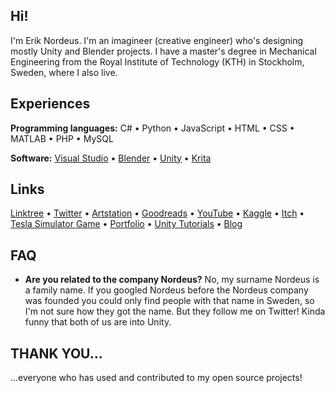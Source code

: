 ## Hi!

I'm Erik Nordeus. I'm an imagineer (creative engineer) who's designing mostly Unity and Blender projects. I have a master's degree in Mechanical Engineering from the Royal Institute of Technology (KTH) in Stockholm, Sweden, where I also live. 


## Experiences

**Programming languages:** C# • Python • JavaScript • HTML • CSS • MATLAB • PHP • MySQL

**Software:** [Visual Studio](https://visualstudio.microsoft.com/) • [Blender](https://www.blender.org/) • [Unity](https://unity.com/) • [Krita](https://krita.org/)


## Links

[Linktree](https://linktr.ee/eriknordeus) • [Twitter](https://www.twitter.com/eriknordeus) • [Artstation](https://artstation.com/eriknordeus) • [Goodreads](https://www.goodreads.com/eriknordeus) • [YouTube](https://www.youtube.com/user/eriknordeus) • [Kaggle](https://www.kaggle.com/eriknordeus) • [Itch](https://habrador.itch.io/)
• [Tesla Simulator Game](https://habrador.itch.io/tesla-motors-simulator) • [Portfolio](https://www.habrador.com) • [Unity Tutorials](https://www.habrador.com/tutorials/) • [Blog](https://blog.habrador.com/)
	
  
## FAQ

* **Are you related to the company Nordeus?** No, my surname Nordeus is a family name. If you googled Nordeus before the Nordeus company was founded you could only find people with that name in Sweden, so I'm not sure how they got the name. But they follow me on Twitter! Kinda funny that both of us are into Unity.


## THANK YOU... 

...everyone who has used and contributed to my open source projects! 
